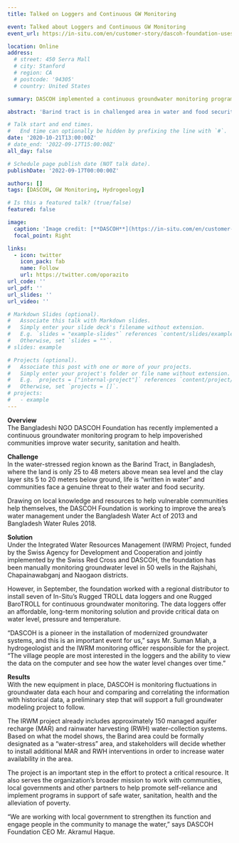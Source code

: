 ```yaml
---
title: Talked on Loggers and Continuous GW Monitoring 

event: Talked about Loggers and Continuous GW Monitoring 
event_url: https://in-situ.com/en/customer-story/dascoh-foundation-uses-continuous-groundwater-monitoring-to-improve-water-security

location: Online
address:
  # street: 450 Serra Mall
  # city: Stanford
  # region: CA
  # postcode: '94305'
  # country: United States

summary: DASCOH implemented a continuous groundwater monitoring program to help impoverished communities improve water security, sanitation and health.

abstract: 'Barind tract is in challenged area in water and food security since past two decades. IWRM program of DASCOH took initiative to combat the situation. As this initiative, they installed loggers to groundwater monitoring and Mr. Suman Miah was responsible to monitoring the program.'

# Talk start and end times.
#   End time can optionally be hidden by prefixing the line with `#`.
date: '2020-10-21T13:00:00Z'
# date_end: '2022-09-17T15:00:00Z'
all_day: false

# Schedule page publish date (NOT talk date).
publishDate: '2022-09-17T00:00:00Z'

authors: []
tags: [DASCOH, GW Monitoring, Hydrogeology]

# Is this a featured talk? (true/false)
featured: false

image:
  caption: 'Image credit: [**DASCOH**](https://in-situ.com/en/customer-story/dascoh-foundation-uses-continuous-groundwater-monitoring-to-improve-water-security)'
  focal_point: Right

links:
  - icon: twitter
    icon_pack: fab
    name: Follow
    url: https://twitter.com/oporazito
url_code: ''
url_pdf: ''
url_slides: ''
url_video: ''

# Markdown Slides (optional).
#   Associate this talk with Markdown slides.
#   Simply enter your slide deck's filename without extension.
#   E.g. `slides = "example-slides"` references `content/slides/example-slides.md`.
#   Otherwise, set `slides = ""`.
# slides: example

# Projects (optional).
#   Associate this post with one or more of your projects.
#   Simply enter your project's folder or file name without extension.
#   E.g. `projects = ["internal-project"]` references `content/project/deep-learning/index.md`.
#   Otherwise, set `projects = []`.
# projects:
#   - example
---
```


**Overview**  
The Bangladeshi NGO DASCOH Foundation has recently implemented a continuous groundwater monitoring program to help impoverished communities improve water security, sanitation and health.

**Challenge**  
In the water-stressed region known as the Barind Tract, in Bangladesh, where the land is only 25 to 48 meters above mean sea level and the clay layer sits 5 to 20 meters below ground, life is “written in water” and communities face a genuine threat to their water and food security.

Drawing on local knowledge and resources to help vulnerable communities help themselves, the DASCOH Foundation is working to improve the area’s water management under the Bangladesh Water Act of 2013 and Bangladesh Water Rules 2018.

**Solution**  
Under the Integrated Water Resources Management (IWRM) Project, funded by the Swiss Agency for Development and Cooperation and jointly implemented by the Swiss Red Cross and DASCOH, the foundation has been manually monitoring groundwater level in 50 wells in the Rajshahi, Chapainawabganj and Naogaon districts.

However, in September, the foundation worked with a regional distributor to install seven of In-Situ’s Rugged TROLL data loggers and one Rugged BaroTROLL for continuous groundwater monitoring. The data loggers offer an affordable, long-term monitoring solution and provide critical data on water level, pressure and temperature.

“DASCOH is a pioneer in the installation of modernized groundwater systems, and this is an important event for us,” says Mr. Suman Miah, a hydrogeologist and the IWRM monitoring officer responsible for the project. “The village people are most interested in the loggers and the ability to view the data on the computer and see how the water level changes over time.”

**Results**  
With the new equipment in place, DASCOH is monitoring fluctuations in groundwater data each hour and comparing and correlating the information with historical data, a preliminary step that will support a full groundwater modeling project to follow.

The IRWM project already includes approximately 150 managed aquifer recharge (MAR) and rainwater harvesting (RWH) water-collection systems. Based on what the model shows, the Barind area could be formally designated as a “water-stress” area, and stakeholders will decide whether to install additional MAR and RWH interventions in order to increase water availability in the area.

The project is an important step in the effort to protect a critical resource. It also serves the organization’s broader mission to work with communities, local governments and other partners to help promote self-reliance and implement programs in support of safe water, sanitation, health and the alleviation of poverty.

“We are working with local government to strengthen its function and engage people in the community to manage the water,” says DASCOH Foundation CEO Mr. Akramul Haque.